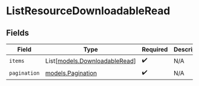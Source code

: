 # ListResourceDownloadableRead


## Fields

| Field                                                          | Type                                                           | Required                                                       | Description                                                    |
| -------------------------------------------------------------- | -------------------------------------------------------------- | -------------------------------------------------------------- | -------------------------------------------------------------- |
| `items`                                                        | List[[models.DownloadableRead](../models/downloadableread.md)] | :heavy_check_mark:                                             | N/A                                                            |
| `pagination`                                                   | [models.Pagination](../models/pagination.md)                   | :heavy_check_mark:                                             | N/A                                                            |